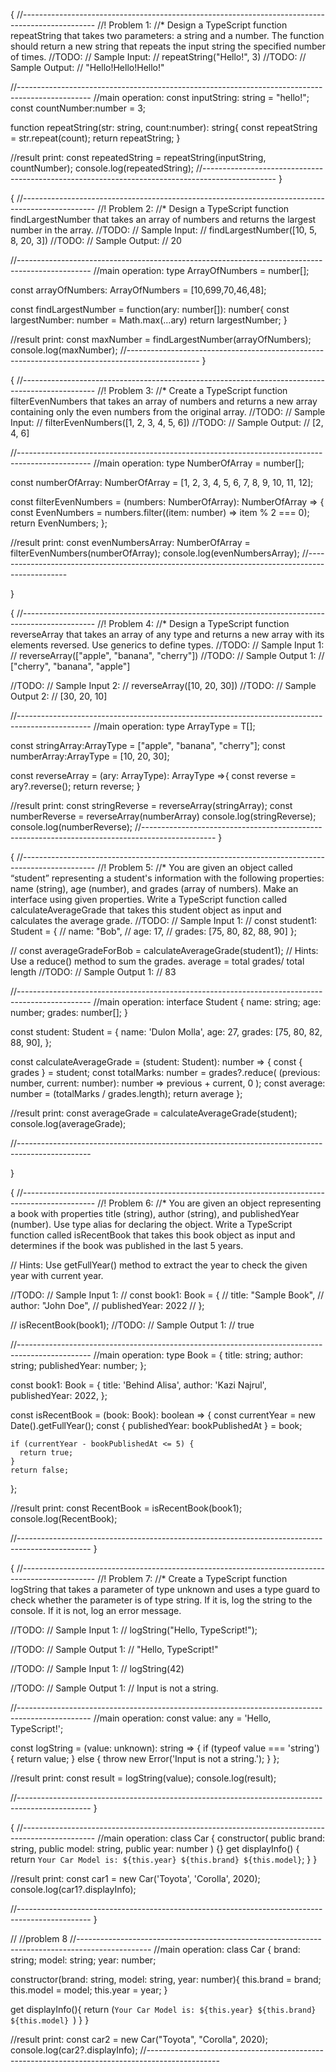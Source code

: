 {
  //------------------------------------------------------------------------------------------------
//! Problem 1:
//* Design a TypeScript function repeatString that takes two parameters: a string and a number. The function should return a new string that repeats the input string the specified number of times.
//TODO: // Sample Input: 
// repeatString("Hello!", 3)
//TODO: // Sample Output:
// "Hello!Hello!Hello!"

//------------------------------------------------------------------------------------------------
//main operation:
const inputString: string = "hello!";
const countNumber:number = 3;

function repeatString(str: string, count:number): string{
  const repeatString = str.repeat(count);
  return repeatString;
}

//result print:
const repeatedString = repeatString(inputString, countNumber);
console.log(repeatedString);
//------------------------------------------------------------------------------------------------
}

{
  //------------------------------------------------------------------------------------------------
//! Problem 2:
//* Design a TypeScript function findLargestNumber that takes an array of numbers and returns the largest number in the array.
//TODO: // Sample Input: 
// findLargestNumber([10, 5, 8, 20, 3])
//TODO: // Sample Output:
// 20

//------------------------------------------------------------------------------------------------
//main operation:
type ArrayOfNumbers = number[];

const arrayOfNumbers: ArrayOfNumbers = [10,699,70,46,48];

const findLargestNumber = function(ary: number[]): number{
  const largestNumber: number = Math.max(...ary)
  return largestNumber;
}


//result print:
const maxNumber = findLargestNumber(arrayOfNumbers);
console.log(maxNumber);
//------------------------------------------------------------------------------------------------
}


{
  //------------------------------------------------------------------------------------------------
//! Problem 3:
//* Create a TypeScript function filterEvenNumbers that takes an array of numbers and returns a new array containing only the even numbers from the original array.
//TODO: // Sample Input:
// filterEvenNumbers([1, 2, 3, 4, 5, 6])
//TODO: // Sample Output:
// [2, 4, 6]

//------------------------------------------------------------------------------------------------
//main operation:
type NumberOfArray = number[];

const numberOfArray: NumberOfArray = [1, 2, 3, 4, 5, 6, 7, 8, 9, 10, 11, 12];

const filterEvenNumbers = (numbers: NumberOfArray): NumberOfArray => {
  const EvenNumbers = numbers.filter((item: number) => item % 2 === 0);
  return EvenNumbers;
};

//result print:
const evenNumbersArray: NumberOfArray = filterEvenNumbers(numberOfArray);
console.log(evenNumbersArray);
//------------------------------------------------------------------------------------------------

}









{
//------------------------------------------------------------------------------------------------
//! Problem 4:
//* Design a TypeScript function reverseArray that takes an array of any type and returns a new array with its elements reversed. Use generics to define types.
//TODO: // Sample Input 1:
// reverseArray(["apple", "banana", "cherry"])
//TODO: // Sample Output 1:
// ["cherry", "banana", "apple"]

//TODO: // Sample Input 2:
// reverseArray([10, 20, 30])
//TODO: // Sample Output 2: 
// [30, 20, 10]

//------------------------------------------------------------------------------------------------
//main operation:
type ArrayType<T> = T[];

const stringArray:ArrayType<string> = ["apple", "banana", "cherry"];
const numberArray:ArrayType<number> = [10, 20, 30];

const reverseArray = <T>(ary: ArrayType<T>): ArrayType<T> =>{
  const reverse = ary?.reverse();
  return reverse;
}

//result print:
const stringReverse = reverseArray<string>(stringArray);
const numberReverse = reverseArray<number>(numberArray)
console.log(stringReverse);
console.log(numberReverse);
//------------------------------------------------------------------------------------------------
}

{
  //------------------------------------------------------------------------------------------------
//! Problem 5:
//* You are given an object called “student” representing a student's information with the following properties: name (string), age (number), and grades (array of numbers). Make an interface using given properties. Write a TypeScript function called calculateAverageGrade that takes this student object as input and calculates the average grade.
//TODO: // Sample Input 1:
// const student1: Student = {
// name: "Bob",
// age: 17,
// grades: [75, 80, 82, 88, 90] };

// const averageGradeForBob = calculateAverageGrade(student1);
// Hints: Use a reduce() method to sum the grades. average = total grades/ total length
//TODO: // Sample Output 1:
// 83

//------------------------------------------------------------------------------------------------
//main operation:
interface Student {
  name: string;
  age: number;
  grades: number[];
}

const student: Student = {
  name: 'Dulon Molla',
  age: 27,
  grades: [75, 80, 82, 88, 90],
};

const calculateAverageGrade = (student: Student): number => {
  const { grades } = student;
  const totalMarks: number = grades?.reduce(
    (previous: number, current: number): number => previous + current,
    0
  );
  const average: number = (totalMarks / grades.length);
  return average
};

//result print:
const averageGrade = calculateAverageGrade(student);
console.log(averageGrade);

//------------------------------------------------------------------------------------------------

}


{
  //------------------------------------------------------------------------------------------------
  //! Problem 6:
  //* You are given an object representing a book with properties title (string), author (string), and publishedYear (number). Use type alias for declaring the object. Write a TypeScript function called isRecentBook that takes this book object as input and determines if the book was published in the last 5 years.

  // Hints: Use getFullYear() method to extract the year to check the given year with current year.

  //TODO: // Sample Input 1:
  // const book1: Book = {
  //   title: "Sample Book",
  //   author: "John Doe",
  //   publishedYear: 2022
  // };

  // isRecentBook(book1);
  //TODO: // Sample Output 1:
  // true

  //------------------------------------------------------------------------------------------------
  //main operation:
  type Book = {
    title: string;
    author: string;
    publishedYear: number;
  };

  const book1: Book = {
    title: 'Behind Alisa',
    author: 'Kazi Najrul',
    publishedYear: 2022,
  };

  const isRecentBook = (book: Book): boolean => {
    const currentYear = new Date().getFullYear();
    const { publishedYear: bookPublishedAt } = book;

    if (currentYear - bookPublishedAt <= 5) {
      return true;
    }
    return false;
  };

  //result print:
  const RecentBook = isRecentBook(book1);
  console.log(RecentBook);

  //------------------------------------------------------------------------------------------------
}


{
  //------------------------------------------------------------------------------------------------
  //! Problem 7:
  //* Create a TypeScript function logString that takes a parameter of type unknown and uses a type guard to check whether the parameter is of type string. If it is, log the string to the console. If it is not, log an error message.

  //TODO: // Sample Input 1:
  // logString("Hello, TypeScript!");

  //TODO: // Sample Output 1:
  // "Hello, TypeScript!"

  //TODO: // Sample Input 1:
  // logString(42)

  //TODO: // Sample Output 1:
  // Input is not a string.

  //------------------------------------------------------------------------------------------------
  //main operation:
  const value: any = 'Hello, TypeScript!';

  const logString = (value: unknown): string => {
    if (typeof value === 'string') {
      return value;
    } else {
      throw new Error('Input is not a string.');
    }
  };

  //result print:
  const result = logString(value);
  console.log(result);

  //------------------------------------------------------------------------------------------------
}


{
  //------------------------------------------------------------------------------------------------
  //main operation:
  class Car {
    constructor(
      public brand: string,
      public model: string,
      public year: number
    ) {}
    get displayInfo() {
      return `Your Car Model is: ${this.year} ${this.brand} ${this.model}`;
    }
  }

  //result print:
  const car1 = new Car('Toyota', 'Corolla', 2020);
  console.log(car1?.displayInfo);

  //------------------------------------------------------------------------------------------------
}


// //problem 8
//------------------------------------------------------------------------------------------------
//main operation:
class Car {
  brand: string;
  model: string;
  year: number;

  constructor(brand: string, model: string, year: number){
    this.brand = brand;
    this.model = model;
    this.year = year;
  }

  get displayInfo(){
    return (`Your Car Model is: ${this.year} ${this.brand} ${this.model} `)
  }
}

//result print:
const car2 = new Car("Toyota", "Corolla", 2020);
console.log(car2?.displayInfo);
//------------------------------------------------------------------------------------------------






